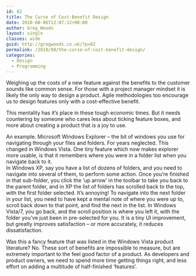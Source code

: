 ```yaml
---
id: 82
title: The Curse of Cost-Benefit Design
date: 2010-08-06T12:07:12+00:00
author: Greg Woods
layout: single
classes: wide
guid: http://gregwoods.co.uk/?p=82
permalink: /2010/08/the-curse-of-cost-benefit-design/
categories:
  - Design
  - Programming
---
```

Weighing up the costs of a new feature against the benefits to the customer sounds like common sense. For those with a project manager mindset it is likely the only way to design a product. Agile methodologies too encourage us to design features only with a cost-effective benefit.

This mentality has it&#8217;s place in these tough economic times. But it needs countering by someone who cares less about ticking feature boxes, and more about creating a product that is a joy to use.

An example. Microsoft Windows Explorer &#8211; the bit of windows you use for navigating through your files and folders. For years neglected. This changed in Windows Vista. One tiny feature which now makes explorer more usable, is that it remembers where you were in a folder list when you navigate back to it.  
In Windows XP, say you have a list of dozens of folders, and you need to navigate into several of them, to perform some action. Once you&#8217;re finished in that sub-folder, you click the &#8216;up arrow&#8217; in the toolbar to take you back to the parent folder, and in XP the list of folders has scrolled back to the top, with the first folder selected. It&#8217;s annoying! To navigate into the next folder in your list, you need to have kept a mental note of where you were up to, scroll back down to that point, and find the next in the list. In Windows Vista/7, you go back, and the scroll position is where you left it, with the folder you&#8217;ve just been in pre-selected for you. It is a tiny UI improvement, but greatly improves satisfaction &#8211; or more accurately, it reduces dissatisfaction.

Was this a fancy feature that was listed in the Windows Vista product literature? No. These sort of benefits are impossible to measure, but are extremely important to the feel good factor of a product. As developers and product owners, we need to spend more time getting things right, and less effort on adding a multitude of half-finished &#8216;features&#8217;.